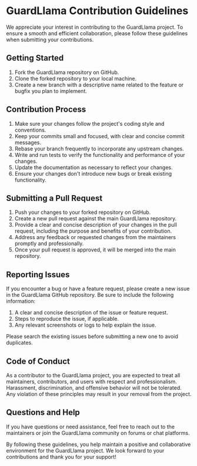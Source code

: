# GuardLlama Contribution Guidelines

We appreciate your interest in contributing to the GuardLlama project. To ensure a smooth and efficient collaboration, please follow these guidelines when submitting your contributions.

## Getting Started

1. Fork the GuardLlama repository on GitHub.
2. Clone the forked repository to your local machine.
3. Create a new branch with a descriptive name related to the feature or bugfix you plan to implement.

## Contribution Process

1. Make sure your changes follow the project's coding style and conventions.
2. Keep your commits small and focused, with clear and concise commit messages.
3. Rebase your branch frequently to incorporate any upstream changes.
4. Write and run tests to verify the functionality and performance of your changes.
5. Update the documentation as necessary to reflect your changes.
6. Ensure your changes don't introduce new bugs or break existing functionality.

## Submitting a Pull Request

1. Push your changes to your forked repository on GitHub.
2. Create a new pull request against the main GuardLlama repository.
3. Provide a clear and concise description of your changes in the pull request, including the purpose and benefits of your contribution.
4. Address any feedback or requested changes from the maintainers promptly and professionally.
5. Once your pull request is approved, it will be merged into the main repository.

## Reporting Issues

If you encounter a bug or have a feature request, please create a new issue in the GuardLlama GitHub repository. Be sure to include the following information:

1. A clear and concise description of the issue or feature request.
2. Steps to reproduce the issue, if applicable.
3. Any relevant screenshots or logs to help explain the issue.

Please search the existing issues before submitting a new one to avoid duplicates.

## Code of Conduct

As a contributor to the GuardLlama project, you are expected to treat all maintainers, contributors, and users with respect and professionalism. Harassment, discrimination, and offensive behavior will not be tolerated. Any violation of these principles may result in your removal from the project.

## Questions and Help

If you have questions or need assistance, feel free to reach out to the maintainers or join the GuardLlama community on forums or chat platforms.

By following these guidelines, you help maintain a positive and collaborative environment for the GuardLlama project. We look forward to your contributions and thank you for your support!
